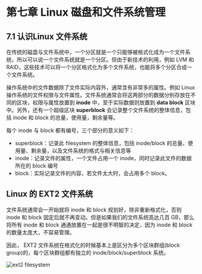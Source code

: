 # 第七章 Linux 磁盘和文件系统管理

## 7.1 认识Linux 文件系统

在传统的磁盘与文件系统中，一个分区就是一个只能够被格式化成为一个文件系统，所以可以说一个文件系统就是一个分区。但由于新技术的利用，例如 LVM 和 RAID，这些技术可以将一个分区格式化为多个文件系统，也能将多个分区合成一个文件系统。    

操作系统中的文件数据除了文件实际内容外，通常含有非常多的属性。例如 Linux 操作系统的文件权限与文件属性。文件系统通常会将这两部分的数据分别存放在不同的区块，权限与属性放置到 **inode** 中，至于实际数据则放置到 **data block** 区块中。另外，还有一个超级区块 **superblock** 会记录整个文件系统的整体信息，包括 inode 和 block 的总量，使用量，剩余量等。    

每个 inode 与 block 都有编号，三个部分的意义如下：     

+ superblock：记录此 filesystem 的整体信息，包括 inode/block 的总量、使用量、剩余量，以及文件系统的格式与相关信息等
+ inode：记录文件的属性，一个文件占用一个 inode，同时记录此文件的数据所在的 block 编号
+ block：实际记录文件的内容，若文件太大时，会占用多个 block。     

## Linux 的 EXT2 文件系统

文件系统通常会一开始就将 inode 和 block 规划好，除非重新格式化，否则 inode 和 block 固定后就不再变动。但是如果我们的文件系统高达几百 GB，那么将所有 inode 和 block 通通放置在一起是很不明智的决定，因为 inode 和 block 的数量太庞大，不容易管理。     

因此， EXT2 文件系统在格式化的时候基本上是区分为多个区块群组(block group)的，每个区块群组都有独立的 inode/block/superblock 系统。    

![ext2 filesystem](https://github.com/temple-deng/learning-repo/pics/ext2-filesystem.png)    

